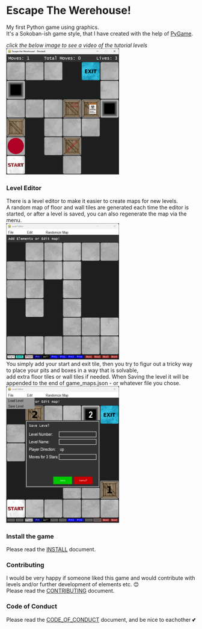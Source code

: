 # Escape The Werehouse!
My first Python game using graphics.<br>
It's a Sokoban-ish game style, that I have created with the help of [PyGame](https://www.pygame.org).<br>

_click the below image to see a video of the tutorial levels_<br>
[<img src="docs/Escape_the_Werehouse_Blocked.png" width="300"
/>](https://www.youtube.com/watch?v=mKVovd810P0)<br>

### Level Editor ###
There is a level editor to make it easier to create maps for new levels.<br>
A random map of floor and wall tiles are generated each time the editor is started, or after a level is saved, you can also regenerate the map via the menu.<br>
<img src="docs/WerehouseLevelEditor.png" width="300"><br>
You simply add your start and exit tile, then you try to figur out a tricky way to place your pits and boxes in a way that is solvable,<br>
add extra floor tiles or wall tiles if needed. When Saving the level it will be appended to the end of game_maps.json - or whatever file you chose.<br>
<img src="docs/SaveANewlyMadeMap.png" width="300">

### Install the game
Please read the [INSTALL](https://github.com/CrowStudio/Escape-The-Werehouse-/blob/master/docs/INSTALL.md) document.

### Contributing
I would be very happy if someone liked this game and would contribute with levels and/or further development of elements etc. :blush:<br>
Please read the [CONTRIBUTING](https://github.com/CrowStudio/Escape-The-Werehouse-/blob/master/docs/CONTRIBUTING.md) document.

### Code of Conduct
Please read the [CODE_OF_CONDUCT](https://github.com/CrowStudio/Escape-The-Werehouse-/blob/master/docs/CODE_OF_CONDUCT.md) document, and be nice to eachother :two_hearts:
